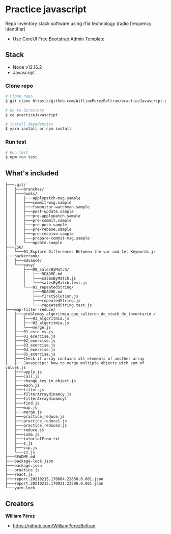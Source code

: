 # Practice javascript

Repo Inventory stack software using rfid technology (radio frequency identifier)

- [Use CoreUI Free Bootstrap Admin Template](https://github.com/coreui/coreui-free-bootstrap-admin-template)

## Stack

- Node v12.16.2
- Javascript

### Clone repo

```bash
# Clone repo
$ git clone https://github.com/WilliamPerezBeltran/practiceJavascript.git

# Go to directory
$ cd practiceJavascript

# Install depedencies
$ yarn install or npm install
```

### Run test

```bash
# Run test
$ npm run test
```

## What's included

```
├───.git/
│   ├───branches/
│   ├───hooks/
│   │   ├───applypatch-msg.sample
│   │   ├───commit-msg.sample
│   │   ├───fsmonitor-watchman.sample
│   │   ├───post-update.sample
│   │   ├───pre-applypatch.sample
│   │   ├───pre-commit.sample
│   │   ├───pre-push.sample
│   │   ├───pre-rebase.sample
│   │   ├───pre-receive.sample
│   │   ├───prepare-commit-msg.sample
│   │   └───update.sample
├───ES6/
│   └───01_Explore Differences Between the var and let Keywords.js
├───hackerrank/
│   ├───advance/
│   └───easy/
│       ├───00_salesByMatch/
│       │   ├───README.md
│       │   ├───salesByMatch.js
│       │   └───salesByMatch.test.js
│       └───01_repeatedString/
│           ├───README.md
│           ├───firstSolution.js
│           ├───repeatedString.js
│           └───repeatedString.test.js
├───map-filter-reduce/
│   ├───problemas_algoritmia_que_salieron_de_stack_de_inventario /
│   │   ├───01_algoritmia.js
│   │   ├───02_algoritmia.js
│   │   └───merge.js
│   ├───01_este_es.js
│   ├───01_exercise.js
│   ├───02_exercise.js
│   ├───03_exercise.js
│   ├───04_exercise.js
│   ├───05_exercise.js
│   ├───Check if array contains all elements of another array
│   ├───Javascript: how to merge multiple objects with sum of values.js
│   ├───apply.js
│   ├───call.js
│   ├───change_key_in_object.js
│   ├───each.js
│   ├───filter.js
│   ├───filterArraydinamcy.js
│   ├───filterArraydinamcy1
│   ├───find.js
│   ├───map.js
│   ├───merge.js
│   ├───practice_reduce.js
│   ├───practice_reduce1.js
│   ├───practice_reduce2.js
│   ├───reduce.js
│   ├───some.js
│   ├───tutorialFrom.txt
│   ├───z.js
│   ├───zip.js
│   └───zz.js
├───README.md
├───package-lock.json
├───package.json
├───practice.js
├───react.js
├───report.20210215.170804.22858.0.001.json
├───report.20210215.170921.23206.0.001.json
└───yarn.lock
```

## Creators

**William Pérez**

- <https://github.com/WilliamPerezBeltran>
